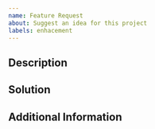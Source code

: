 ```yaml
---
name: Feature Request
about: Suggest an idea for this project
labels: enhacement
---
```


## Description

<!-- A clear and concise description of what the problem is. Ex. I'm always frustrated when [...] -->

## Solution

<!-- A clear and concise description of what you want to happen -->

## Additional Information

<!-- Add any other information, context or screenshots about the feature request -->
